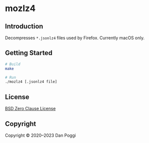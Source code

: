 # mozlz4

## Introduction

Decompresses `*.jsonlz4` files used by Firefox. Currently macOS only.

## Getting Started

```sh
# Build
make

# Run
./mozlz4 [.jsonlz4 file]
```

## License

[BSD Zero Clause License](https://spdx.org/licenses/0BSD.html)

## Copyright

Copyright &copy; 2020&ndash;2023 Dan Poggi
